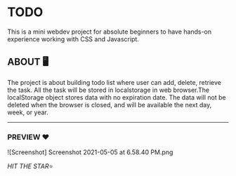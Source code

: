 # TODO
This is a mini webdev project for absolute beginners to have hands-on experience working with CSS and Javascript.
 
 ## ABOUT 🖥️
The project is about building todo list where user can add, delete, retrieve the task. All the task will be stored in localstorage in web browser.The localStorage object stores data with no expiration date. The data will not be deleted when the browser is closed, and will be available the next day, week, or year.
   
    
  ---
  
  ### PREVIEW ❤️
  ![Screenshot] Screenshot 2021-05-05 at 6.58.40 PM.png

    
  *HIT THE STAR*⭐ 
 
